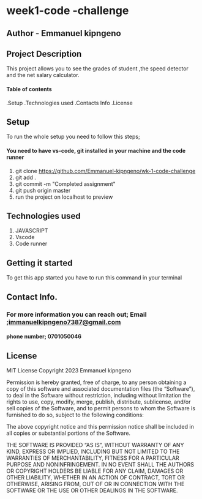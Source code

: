 # week1-code -challenge

## Author - Emmanuel kipngeno

## Project Description 
  This project allows you to see the grades of student ,the speed detector and the net salary calculator.
#### Table of contents
.Setup
.Technologies used
.Contacts Info
.License
## Setup
To run the whole setup you need to follow this steps;
#### You need to have vs-code, git installed in your machine and the code runner 

1. git clone https://github.com/Emmanuel-kipngeno/wk-1-code-challenge
2. git add .
3. git commit -m "Completed assignment"
4. git push origin master
5. run the project on localhost to preview

## Technologies used

1. JAVASCRIPT
2. Vscode
3. Code runner

## Getting it started
To get this app started you have to run this command in your terminal
## Contact Info.
### For more information you can reach out; Email ;immanuelkipngeno7387@gmail.com
#### phone number; 0701050046

## License
MIT License
Copyright 2023 Emmanuel kipngeno

Permission is hereby granted, free of charge, to any person obtaining a copy of this software and associated documentation files (the “Software”), to deal in the Software without restriction, including without limitation the rights to use, copy, modify, merge, publish, distribute, sublicense, and/or sell copies of the Software, and to permit persons to whom the Software is furnished to do so, subject to the following conditions:

The above copyright notice and this permission notice shall be included in all copies or substantial portions of the Software.

THE SOFTWARE IS PROVIDED “AS IS”, WITHOUT WARRANTY OF ANY KIND, EXPRESS OR IMPLIED, INCLUDING BUT NOT LIMITED TO THE WARRANTIES OF MERCHANTABILITY, FITNESS FOR A PARTICULAR PURPOSE AND NONINFRINGEMENT. IN NO EVENT SHALL THE AUTHORS OR COPYRIGHT HOLDERS BE LIABLE FOR ANY CLAIM, DAMAGES OR OTHER LIABILITY, WHETHER IN AN ACTION OF CONTRACT, TORT OR OTHERWISE, ARISING FROM, OUT OF OR IN CONNECTION WITH THE SOFTWARE OR THE USE OR OTHER DEALINGS IN THE SOFTWARE.

